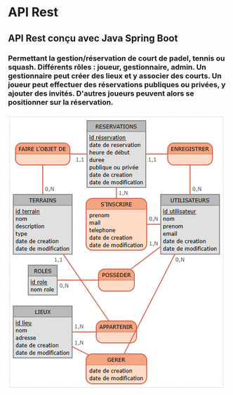 # API Rest

## API Rest conçu avec Java Spring Boot

### Permettant la gestion/réservation de court de padel, tennis ou squash. Différents rôles : joueur, gestionnaire, admin. Un gestionnaire peut créer des lieux et y associer des courts. Un joueur peut effectuer des réservations publiques ou privées, y ajouter des invités. D'autres joueurs peuvent alors se positionner sur la réservation.
![MCD](./doc/mcd.png "MCD")
